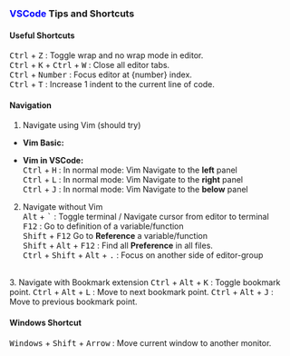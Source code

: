 ### <span style="color: blue">VSCode</span> Tips and Shortcuts

#### Useful Shortcuts

<kbd>Ctrl</kbd> + <kbd>Z</kbd> : Toggle wrap and no wrap mode in editor.  
<kbd>Ctrl</kbd> + <kbd>K</kbd> + <kbd>Ctrl</kbd> + <kbd>W</kbd> : Close all editor tabs.  
<kbd>Ctrl</kbd> + <kbd>Number</kbd> : Focus editor at {number} index.  
<kbd>Ctrl</kbd> + <kbd>T</kbd> : Increase 1 indent to the current line of code.  

#### Navigation
1. Navigate using Vim (should try)  
- **Vim Basic:**
  
- **Vim in VSCode:**  
<kbd>Ctrl</kbd> + <kbd>H</kbd> : In normal mode: Vim Navigate to the **left** panel  
<kbd>Ctrl</kbd> + <kbd>L</kbd> : In normal mode: Vim Navigate to the **right** panel  
<kbd>Ctrl</kbd> + <kbd>J</kbd> : In normal mode: Vim Navigate to the **below** panel  

2. Navigate without Vim  
<kbd>Alt</kbd> + <kbd>`</kbd> : Toggle terminal / Navigate cursor from editor to terminal  
<kbd>F12</kbd> : Go to definition of a variable/function  
<kbd>Shift</kbd> + <kbd>F12</kbd> Go to **Reference** a variable/function  
<kbd>Shift</kbd> + <kbd>Alt</kbd> + <kbd>F12</kbd> : Find all **Preference** in all files.  
<kbd>Ctrl</kbd> + <kbd>Shift</kbd> + <kbd>Alt</kbd> + <kbd>.</kbd> : Focus on another side of editor-group  
<br>
3. Navigate with Bookmark extension
<kbd>Ctrl</kbd> + <kbd>Alt</kbd> + <kbd>K</kbd> : Toggle bookmark point.  
<kbd>Ctrl</kbd> + <kbd>Alt</kbd> + <kbd>L</kbd> : Move to next bookmark point.  
<kbd>Ctrl</kbd> + <kbd>Alt</kbd> + <kbd>J</kbd> : Move to previous bookmark point.  

#### Windows Shortcut
<kbd>Windows</kbd> + <kbd>Shift</kbd> + <kbd>Arrow</kbd> : Move current window to another monitor. 